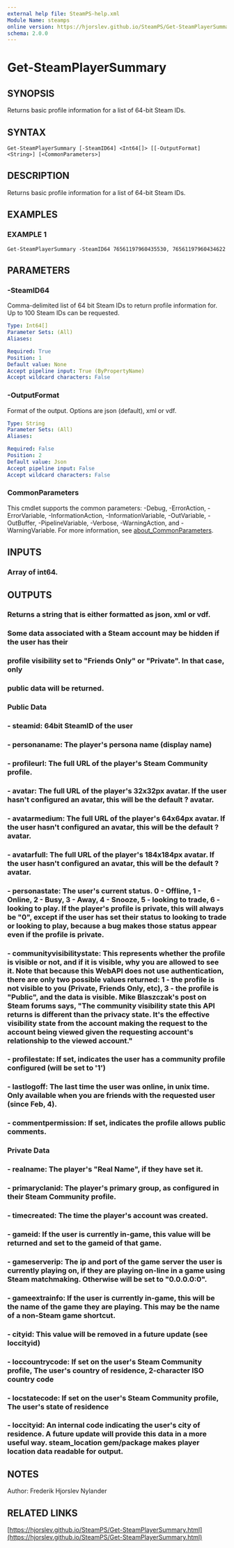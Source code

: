 ```yaml
---
external help file: SteamPS-help.xml
Module Name: steamps
online version: https://hjorslev.github.io/SteamPS/Get-SteamPlayerSummary.html
schema: 2.0.0
---
```


# Get-SteamPlayerSummary

## SYNOPSIS
Returns basic profile information for a list of 64-bit Steam IDs.

## SYNTAX

```
Get-SteamPlayerSummary [-SteamID64] <Int64[]> [[-OutputFormat] <String>] [<CommonParameters>]
```

## DESCRIPTION
Returns basic profile information for a list of 64-bit Steam IDs.

## EXAMPLES

### EXAMPLE 1
```
Get-SteamPlayerSummary -SteamID64 76561197960435530, 76561197960434622
```

## PARAMETERS

### -SteamID64
Comma-delimited list of 64 bit Steam IDs to return profile information for.
Up to 100 Steam IDs can be requested.

```yaml
Type: Int64[]
Parameter Sets: (All)
Aliases:

Required: True
Position: 1
Default value: None
Accept pipeline input: True (ByPropertyName)
Accept wildcard characters: False
```

### -OutputFormat
Format of the output.
Options are json (default), xml or vdf.

```yaml
Type: String
Parameter Sets: (All)
Aliases:

Required: False
Position: 2
Default value: Json
Accept pipeline input: False
Accept wildcard characters: False
```

### CommonParameters
This cmdlet supports the common parameters: -Debug, -ErrorAction, -ErrorVariable, -InformationAction, -InformationVariable, -OutVariable, -OutBuffer, -PipelineVariable, -Verbose, -WarningAction, and -WarningVariable. For more information, see [about_CommonParameters](http://go.microsoft.com/fwlink/?LinkID=113216).

## INPUTS

### Array of int64.
## OUTPUTS

### Returns a string that is either formatted as json, xml or vdf.
### Some data associated with a Steam account may be hidden if the user has their
### profile visibility set to "Friends Only" or "Private". In that case, only
### public data will be returned.
### Public Data
### - steamid: 64bit SteamID of the user
### - personaname: The player's persona name (display name)
### - profileurl: The full URL of the player's Steam Community profile.
### - avatar: The full URL of the player's 32x32px avatar. If the user hasn't configured an avatar, this will be the default ? avatar.
### - avatarmedium: The full URL of the player's 64x64px avatar. If the user hasn't configured an avatar, this will be the default ? avatar.
### - avatarfull: The full URL of the player's 184x184px avatar. If the user hasn't configured an avatar, this will be the default ? avatar.
### - personastate: The user's current status. 0 - Offline, 1 - Online, 2 - Busy, 3 - Away, 4 - Snooze, 5 - looking to trade, 6 - looking to play. If the player's profile is private, this will always be "0", except if the user has set their status to looking to trade or looking to play, because a bug makes those status appear even if the profile is private.
### - communityvisibilitystate: This represents whether the profile is visible or not, and if it is visible, why you are allowed to see it. Note that because this WebAPI does not use authentication, there are only two possible values returned: 1 - the profile is not visible to you (Private, Friends Only, etc), 3 - the profile is "Public", and the data is visible. Mike Blaszczak's post on Steam forums says, "The community visibility state this API returns is different than the privacy state. It's the effective visibility state from the account making the request to the account being viewed given the requesting account's relationship to the viewed account."
### - profilestate: If set, indicates the user has a community profile configured (will be set to '1')
### - lastlogoff: The last time the user was online, in unix time. Only available when you are friends with the requested user (since Feb, 4).
### - commentpermission: If set, indicates the profile allows public comments.
### Private Data
### - realname: The player's "Real Name", if they have set it.
### - primaryclanid: The player's primary group, as configured in their Steam Community profile.
### - timecreated: The time the player's account was created.
### - gameid: If the user is currently in-game, this value will be returned and set to the gameid of that game.
### - gameserverip: The ip and port of the game server the user is currently playing on, if they are playing on-line in a game using Steam matchmaking. Otherwise will be set to "0.0.0.0:0".
### - gameextrainfo: If the user is currently in-game, this will be the name of the game they are playing. This may be the name of a non-Steam game shortcut.
### - cityid: This value will be removed in a future update (see loccityid)
### - loccountrycode: If set on the user's Steam Community profile, The user's country of residence, 2-character ISO country code
### - locstatecode: If set on the user's Steam Community profile, The user's state of residence
### - loccityid: An internal code indicating the user's city of residence. A future update will provide this data in a more useful way. steam_location gem/package makes player location data readable for output.
## NOTES
Author: Frederik Hjorslev Nylander

## RELATED LINKS

[https://hjorslev.github.io/SteamPS/Get-SteamPlayerSummary.html](https://hjorslev.github.io/SteamPS/Get-SteamPlayerSummary.html)


